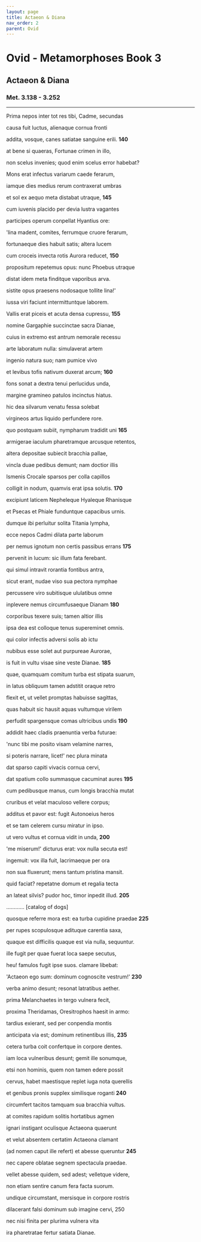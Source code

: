 ```yaml
---
layout: page
title: Actaeon & Diana
nav_order: 2
parent: Ovid
---
```


# Ovid - Metamorphoses Book 3

## Actaeon & Diana
### Met. 3.138 - 3.252

---------------

Prima nepos inter tot res tibi, Cadme, secundas

causa fuit luctus, alienaque cornua fronti

addita, vosque, canes satiatae sanguine erili.                 **140**

at bene si quaeras, Fortunae crimen in illo,

non scelus invenies; quod enim scelus error habebat?

Mons erat infectus variarum caede ferarum,

iamque dies medius rerum contraxerat umbras

et sol ex aequo meta distabat utraque,               **145**

cum iuvenis placido per devia lustra vagantes

participes operum conpellat Hyantius ore:

'lina madent, comites, ferrumque cruore ferarum,

fortunaeque dies habuit satis; altera lucem

cum croceis invecta rotis Aurora reducet,               **150**

propositum repetemus opus: nunc Phoebus utraque

distat idem meta finditque vaporibus arva.

sistite opus praesens nodosaque tollite lina!'

iussa viri faciunt intermittuntque laborem.


Vallis erat piceis et acuta densa cupressu,               **155**

nomine Gargaphie succinctae sacra Dianae,

cuius in extremo est antrum nemorale recessu

arte laboratum nulla: simulaverat artem

ingenio natura suo; nam pumice vivo

et levibus tofis nativum duxerat arcum;               **160**

fons sonat a dextra tenui perlucidus unda,

margine gramineo patulos incinctus hiatus.

hic dea silvarum venatu fessa solebat

virgineos artus liquido perfundere rore.

quo postquam subiit, nympharum tradidit uni               **165**

armigerae iaculum pharetramque arcusque retentos,

altera depositae subiecit bracchia pallae,

vincla duae pedibus demunt; nam doctior illis

Ismenis Crocale sparsos per colla capillos

colligit in nodum, quamvis erat ipsa solutis.               **170**

excipiunt laticem Nepheleque Hyaleque Rhanisque

et Psecas et Phiale funduntque capacibus urnis.

dumque ibi perluitur solita Titania lympha,

ecce nepos Cadmi dilata parte laborum

per nemus ignotum non certis passibus errans               **175**

pervenit in lucum: sic illum fata ferebant.

qui simul intravit rorantia fontibus antra,

sicut erant, nudae viso sua pectora nymphae

percussere viro subitisque ululatibus omne

inplevere nemus circumfusaeque Dianam               **180**

corporibus texere suis; tamen altior illis

ipsa dea est colloque tenus supereminet omnis.

qui color infectis adversi solis ab ictu

nubibus esse solet aut purpureae Aurorae,

is fuit in vultu visae sine veste Dianae.               **185**

quae, quamquam comitum turba est stipata suarum,

in latus obliquum tamen adstitit oraque retro

flexit et, ut vellet promptas habuisse sagittas,

quas habuit sic hausit aquas vultumque virilem

perfudit spargensque comas ultricibus undis               **190**

addidit haec cladis praenuntia verba futurae:

'nunc tibi me posito visam velamine narres,

si poteris narrare, licet!' nec plura minata

dat sparso capiti vivacis cornua cervi,

dat spatium collo summasque cacuminat aures               **195**

cum pedibusque manus, cum longis bracchia mutat

cruribus et velat maculoso vellere corpus;

additus et pavor est: fugit Autonoeius heros

et se tam celerem cursu miratur in ipso.

ut vero vultus et cornua vidit in unda,               **200**

'me miserum!' dicturus erat: vox nulla secuta est!

ingemuit: vox illa fuit, lacrimaeque per ora

non sua fluxerunt; mens tantum pristina mansit.

quid faciat? repetatne domum et regalia tecta

an lateat silvis? pudor hoc, timor inpedit illud.               **205**

………… [catalog of dogs]

quosque referre mora est: ea turba cupidine praedae               **225**

per rupes scopulosque adituque carentia saxa,

quaque est difficilis quaque est via nulla, sequuntur.

ille fugit per quae fuerat loca saepe secutus,

heu! famulos fugit ipse suos. clamare libebat:

'Actaeon ego sum: dominum cognoscite vestrum!'               **230**

verba animo desunt; resonat latratibus aether.

prima Melanchaetes in tergo vulnera fecit,

proxima Theridamas, Oresitrophos haesit in armo:

tardius exierant, sed per conpendia montis

anticipata via est; dominum retinentibus illis,               **235**

cetera turba coit confertque in corpore dentes.

iam loca vulneribus desunt; gemit ille sonumque,

etsi non hominis, quem non tamen edere possit

cervus, habet maestisque replet iuga nota querellis

et genibus pronis supplex similisque roganti               **240**

circumfert tacitos tamquam sua bracchia vultus.

at comites rapidum solitis hortatibus agmen

ignari instigant oculisque Actaeona quaerunt

et velut absentem certatim Actaeona clamant

(ad nomen caput ille refert) et abesse queruntur               **245**

nec capere oblatae segnem spectacula praedae.

vellet abesse quidem, sed adest; velletque videre,

non etiam sentire canum fera facta suorum.

undique circumstant, mersisque in corpore rostris

dilacerant falsi dominum sub imagine cervi,                250

nec nisi finita per plurima vulnera vita

ira pharetratae fertur satiata Dianae.
